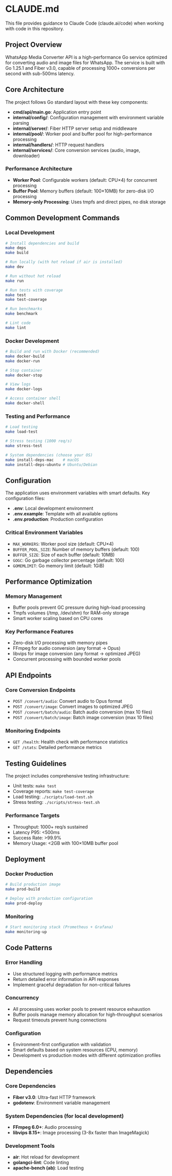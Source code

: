 # CLAUDE.md

This file provides guidance to Claude Code (claude.ai/code) when working with code in this repository.

## Project Overview

WhatsApp Media Converter API is a high-performance Go service optimized for converting audio and image files for WhatsApp. The service is built with Go 1.25.1 and Fiber v3.0, capable of processing 1000+ conversions per second with sub-500ms latency.

## Core Architecture

The project follows Go standard layout with these key components:

- **cmd/api/main.go**: Application entry point
- **internal/config/**: Configuration management with environment variable parsing
- **internal/server/**: Fiber HTTP server setup and middleware
- **internal/pool/**: Worker pool and buffer pool for high-performance processing
- **internal/handlers/**: HTTP request handlers
- **internal/services/**: Core conversion services (audio, image, downloader)

### Performance Architecture
- **Worker Pool**: Configurable workers (default: CPU×4) for concurrent processing
- **Buffer Pool**: Memory buffers (default: 100×10MB) for zero-disk I/O processing
- **Memory-only Processing**: Uses tmpfs and direct pipes, no disk storage

## Common Development Commands

### Local Development
```bash
# Install dependencies and build
make deps
make build

# Run locally (with hot reload if air is installed)
make dev

# Run without hot reload
make run

# Run tests with coverage
make test
make test-coverage

# Run benchmarks
make benchmark

# Lint code
make lint
```

### Docker Development
```bash
# Build and run with Docker (recommended)
make docker-build
make docker-run

# Stop container
make docker-stop

# View logs
make docker-logs

# Access container shell
make docker-shell
```

### Testing and Performance
```bash
# Load testing
make load-test

# Stress testing (1000 req/s)
make stress-test

# System dependencies (choose your OS)
make install-deps-mac    # macOS
make install-deps-ubuntu # Ubuntu/Debian
```

## Configuration

The application uses environment variables with smart defaults. Key configuration files:
- **.env**: Local development environment
- **.env.example**: Template with all available options
- **.env.production**: Production configuration

### Critical Environment Variables
- `MAX_WORKERS`: Worker pool size (default: CPU×4)
- `BUFFER_POOL_SIZE`: Number of memory buffers (default: 100)
- `BUFFER_SIZE`: Size of each buffer (default: 10MB)
- `GOGC`: Go garbage collector percentage (default: 100)
- `GOMEMLIMIT`: Go memory limit (default: 1GiB)

## Performance Optimization

### Memory Management
- Buffer pools prevent GC pressure during high-load processing
- Tmpfs volumes (/tmp, /dev/shm) for RAM-only storage
- Smart worker scaling based on CPU cores

### Key Performance Features
- Zero-disk I/O processing with memory pipes
- FFmpeg for audio conversion (any format → Opus)
- libvips for image conversion (any format → optimized JPEG)
- Concurrent processing with bounded worker pools

## API Endpoints

### Core Conversion Endpoints
- `POST /convert/audio`: Convert audio to Opus format
- `POST /convert/image`: Convert images to optimized JPEG
- `POST /convert/batch/audio`: Batch audio conversion (max 10 files)
- `POST /convert/batch/image`: Batch image conversion (max 10 files)

### Monitoring Endpoints
- `GET /health`: Health check with performance statistics
- `GET /stats`: Detailed performance metrics

## Testing Guidelines

The project includes comprehensive testing infrastructure:
- Unit tests: `make test`
- Coverage reports: `make test-coverage`
- Load testing: `./scripts/load-test.sh`
- Stress testing: `./scripts/stress-test.sh`

### Performance Targets
- Throughput: 1000+ req/s sustained
- Latency P95: <500ms
- Success Rate: >99.9%
- Memory Usage: <2GB with 100×10MB buffer pool

## Deployment

### Docker Production
```bash
# Build production image
make prod-build

# Deploy with production configuration
make prod-deploy
```

### Monitoring
```bash
# Start monitoring stack (Prometheus + Grafana)
make monitoring-up
```

## Code Patterns

### Error Handling
- Use structured logging with performance metrics
- Return detailed error information in API responses
- Implement graceful degradation for non-critical failures

### Concurrency
- All processing uses worker pools to prevent resource exhaustion
- Buffer pools manage memory allocation for high-throughput scenarios
- Request timeouts prevent hung connections

### Configuration
- Environment-first configuration with validation
- Smart defaults based on system resources (CPU, memory)
- Development vs production modes with different optimization profiles

## Dependencies

### Core Dependencies
- **Fiber v3.0**: Ultra-fast HTTP framework
- **godotenv**: Environment variable management

### System Dependencies (for local development)
- **FFmpeg 6.0+**: Audio processing
- **libvips 8.15+**: Image processing (3-8x faster than ImageMagick)

### Development Tools
- **air**: Hot reload for development
- **golangci-lint**: Code linting
- **apache-bench (ab)**: Load testing